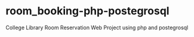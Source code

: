 # room_booking-php-postegrosql
College Library Room Reservation Web Project using php and postegrosql
